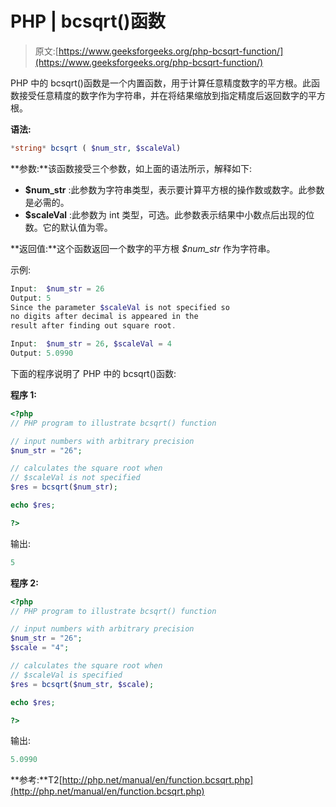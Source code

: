 # PHP | bcsqrt()函数

> 原文:[https://www.geeksforgeeks.org/php-bcsqrt-function/](https://www.geeksforgeeks.org/php-bcsqrt-function/)

PHP 中的 bcsqrt()函数是一个内置函数，用于计算任意精度数字的平方根。此函数接受任意精度的数字作为字符串，并在将结果缩放到指定精度后返回数字的平方根。

**语法:**

```php
*string* bcsqrt ( $num_str, $scaleVal)
```

**参数:**该函数接受三个参数，如上面的语法所示，解释如下:

*   **$num_str** :此参数为字符串类型，表示要计算平方根的操作数或数字。此参数是必需的。
*   **$scaleVal** :此参数为 int 类型，可选。此参数表示结果中小数点后出现的位数。它的默认值为零。

**返回值:**这个函数返回一个数字的平方根 *$num_str* 作为字符串。

示例:

```php
Input:  $num_str = 26
Output: 5
Since the parameter $scaleVal is not specified so
no digits after decimal is appeared in the 
result after finding out square root. 

Input:  $num_str = 26, $scaleVal = 4
Output: 5.0990

```

下面的程序说明了 PHP 中的 bcsqrt()函数:

**程序 1:**

```php
<?php
// PHP program to illustrate bcsqrt() function

// input numbers with arbitrary precision
$num_str = "26";

// calculates the square root when 
// $scaleVal is not specified
$res = bcsqrt($num_str);

echo $res;

?>
```

输出:

```php
5

```

**程序 2:**

```php
<?php
// PHP program to illustrate bcsqrt() function

// input numbers with arbitrary precision
$num_str = "26";
$scale = "4";

// calculates the square root when 
// $scaleVal is specified
$res = bcsqrt($num_str, $scale);

echo $res;

?>
```

输出:

```php
5.0990

```

**参考:**T2[http://php.net/manual/en/function.bcsqrt.php](http://php.net/manual/en/function.bcsqrt.php)